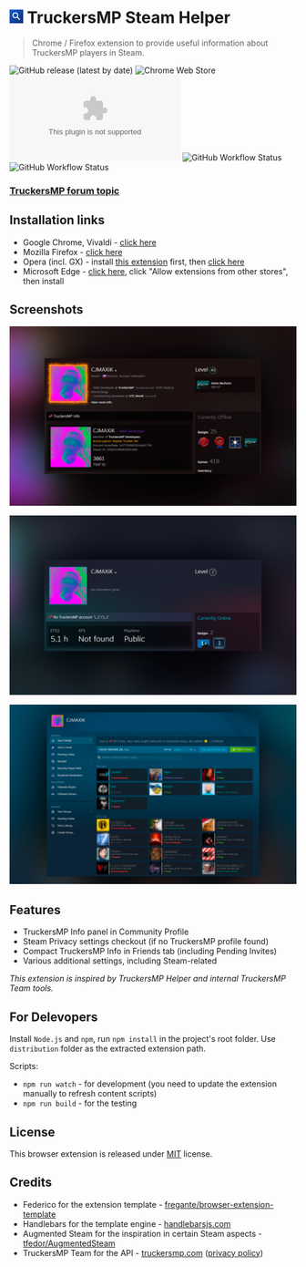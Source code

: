 # ![icon](/source/icons/icon24.png) TruckersMP Steam Helper

> Chrome / Firefox extension to provide useful information about TruckersMP players in Steam.

![GitHub release (latest by date)](https://img.shields.io/github/v/release/cjmaxik/truckersmp-steam-helper?style=flat-square&label=Release&logo=github) ![Chrome Web Store](https://img.shields.io/chrome-web-store/v/lodcclicinbifbajhlapkolpedcjgbme?label=Chrome&style=flat-square&logo=google-chrome) ![Mozilla Add-on](https://img.shields.io/amo/v/truckersmp-steam-helper@cjmaxik.github.com?label=Firefox&style=flat-square&logo=firefox)
![GitHub Workflow Status](https://img.shields.io/github/workflow/status/cjmaxik/truckersmp-steam-helper/Release?label=Release%20build&style=flat-square) ![GitHub Workflow Status](https://img.shields.io/github/workflow/status/cjmaxik/truckersmp-steam-helper/CodeQL?label=CodeQL&style=flat-square)

### [TruckersMP forum topic](https://forum.truckersmp.com/index.php?/topic/102560-truckersmp-steam-helper/)

## Installation links
- Google Chrome, Vivaldi - [click here](https://chrome.google.com/webstore/detail/truckersmp-steam-helper/lodcclicinbifbajhlapkolpedcjgbme)
- Mozilla Firefox - [click here](https://addons.mozilla.org/addon/truckersmp-steam-helper/)
- Opera (incl. GX) - install [this extension](https://addons.opera.com/en/extensions/details/install-chrome-extensions/) first, then [click here](https://chrome.google.com/webstore/detail/truckersmp-steam-helper/lodcclicinbifbajhlapkolpedcjgbme)
- Microsoft Edge - [click here](https://chrome.google.com/webstore/detail/truckersmp-steam-helper/lodcclicinbifbajhlapkolpedcjgbme), click "Allow extensions from other stores", then install

## Screenshots
![Profile](/media/profile-registered.png)

![Profile](/media/profile-not-registered.png)

![Friends](/media/friends.png)

## Features
- TruckersMP Info panel in Community Profile
- Steam Privacy settings checkout (if no TruckersMP profile found)
- Compact TruckersMP Info in Friends tab (including Pending Invites)
- Various additional settings, including Steam-related

*This extension is inspired by TruckersMP Helper and internal TruckersMP Team tools.*

## For Delevopers
Install `Node.js` and `npm`, run `npm install` in the project's root folder.
Use `distribution` folder as the extracted extension path.

Scripts:
- `npm run watch` - for development (you need to update the extension manually to refresh content scripts)
- `npm run build` - for the testing

## License
This browser extension is released under [MIT](LICENSE.md) license.

## Credits
- Federico for the extension template - [fregante/browser-extension-template](https://github.com/fregante/browser-extension-template)
- Handlebars for the template engine - [handlebarsjs.com](https://handlebarsjs.com/)
- Augmented Steam for the inspiration in certain Steam aspects - [tfedor/AugmentedSteam](https://github.com/tfedor/AugmentedSteam)
- TruckersMP Team for the API - [truckersmp.com](https://truckersmp.com) ([privacy policy](https://truckersmp.com/policy))
